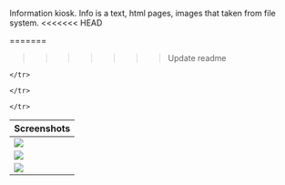 Information kiosk. Info is a text, html pages, images that taken from file system. 
<<<<<<< HEAD

=======
>>>>>>> Update readme
<table>
  <thead><tr>
    <th>Screenshots</th>
  </tr></thead>
  <tbody><tr>
    <td><img src="https://raw.github.com/ru-nekit-android/Kiosk/master/screenshots/1.png"/></td>

	</tr>
<tr>
    <td><img src="https://raw.github.com/ru-nekit-android/Kiosk/master/screenshots/2.png"/></td>

	</tr>
<tr>
    <td><img src="https://raw.github.com/ru-nekit-android/Kiosk/master/screenshots/3.png"/></td>

	</tr>

</tbody>
</table>